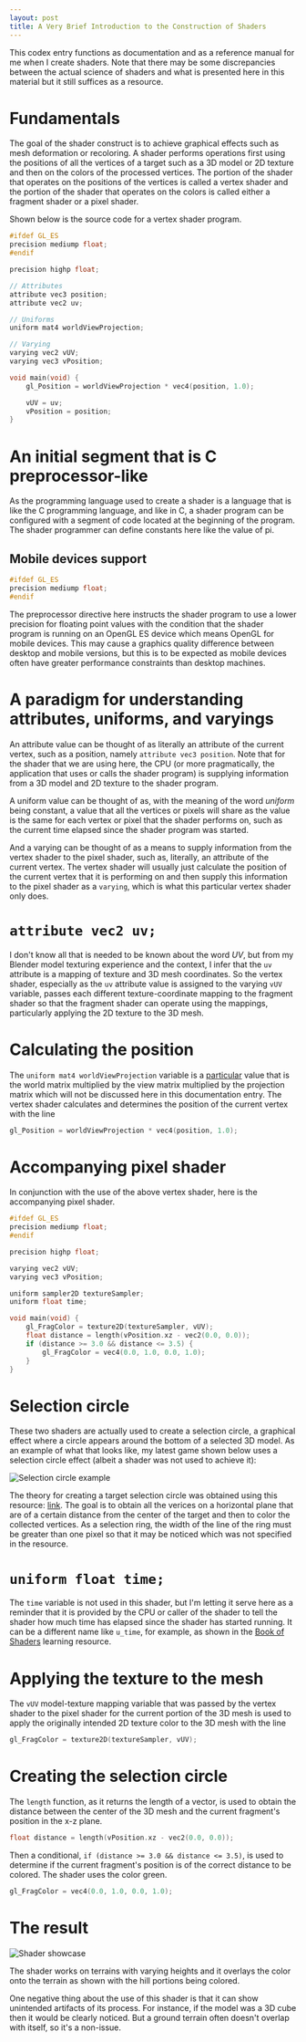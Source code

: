 ```yaml
---
layout: post
title: A Very Brief Introduction to the Construction of Shaders
---
```


This codex entry functions as documentation and as a reference manual for me when I create shaders. Note that there may be some discrepancies between the actual science of shaders and what is presented here in this material but it still suffices as a resource.

# Fundamentals

The goal of the shader construct is to achieve graphical effects such as mesh deformation or recoloring. A shader performs operations first using the positions of all the vertices of a target such as a 3D model or 2D texture and then on the colors of the processed vertices. The portion of the shader that operates on the positions of the vertices is called a vertex shader and the portion of the shader that operates on the colors is called either a fragment shader or a pixel shader.

Shown below is the source code for a vertex shader program.

```c
#ifdef GL_ES
precision mediump float;
#endif

precision highp float;

// Attributes
attribute vec3 position;
attribute vec2 uv;

// Uniforms
uniform mat4 worldViewProjection;

// Varying
varying vec2 vUV;
varying vec3 vPosition;

void main(void) {
    gl_Position = worldViewProjection * vec4(position, 1.0);

    vUV = uv;
    vPosition = position;
}
```

# An initial segment that is C preprocessor-like

As the programming language used to create a shader is a language that is like the C programming language, and like in C, a shader program can be configured with a segment of code located at the beginning of the program. The shader programmer can define constants here like the value of pi.

## Mobile devices support

```c
#ifdef GL_ES
precision mediump float;
#endif
```

The preprocessor directive here instructs the shader program to use a lower precision for floating point values with the condition that the shader program is running on an OpenGL ES device which means OpenGL for mobile devices. This may cause a graphics quality difference between desktop and mobile versions, but this is to be expected as mobile devices often have greater performance constraints than desktop machines.

# A paradigm for understanding attributes, uniforms, and varyings

An attribute value can be thought of as literally an attribute of the current vertex, such as a position, namely `attribute vec3 position`. Note that for the shader that we are using here, the CPU (or more pragmatically, the application that uses or calls the shader program) is supplying information from a 3D model and 2D texture to the shader program.

A uniform value can be thought of as, with the meaning of the word *uniform* being constant, a value that all the vertices or pixels will share as the value is the same for each vertex or pixel that the shader performs on, such as the current time elapsed since the shader program was started.

And a varying can be thought of as a means to supply information from the vertex shader to the pixel shader, such as, literally, an attribute of the current vertex. The vertex shader will usually just calculate the position of the current vertex that it is performing on and then supply this information to the pixel shader as a `varying`, which is what this particular vertex shader only does.

# `attribute vec2 uv;`

I don't know all that is needed to be known about the word *UV*, but from my Blender model texturing experience and the context, I infer that the `uv` attribute is a mapping of texture and 3D mesh coordinates. So the vertex shader, especially as the `uv` attribute value is assigned to the varying `vUV` variable, passes each different texture-coordinate mapping to the fragment shader so that the fragment shader can operate using the mappings, particularly applying the 2D texture to the 3D mesh.

# Calculating the position

The `uniform mat4 worldViewProjection` variable is a [particular](https://gamedevelopment.tutsplus.com/tutorials/building-shaders-with-babylonjs-and-webgl-theory-and-examples--cms-24146) value that is the world matrix multiplied by the view matrix multiplied by the projection matrix which will not be discussed here in this documentation entry. The vertex shader calculates and determines the position of the current vertex with the line

```c
gl_Position = worldViewProjection * vec4(position, 1.0);
```

# Accompanying pixel shader

In conjunction with the use of the above vertex shader, here is the accompanying pixel shader.

```c
#ifdef GL_ES
precision mediump float;
#endif

precision highp float;

varying vec2 vUV;
varying vec3 vPosition;

uniform sampler2D textureSampler;
uniform float time;

void main(void) {
    gl_FragColor = texture2D(textureSampler, vUV);
    float distance = length(vPosition.xz - vec2(0.0, 0.0));
    if (distance >= 3.0 && distance <= 3.5) {
        gl_FragColor = vec4(0.0, 1.0, 0.0, 1.0);
    }
}
```

# Selection circle

These two shaders are actually used to create a selection circle, a graphical effect where a circle appears around the bottom of a selected 3D model. As an example of what that looks like, my latest game shown below uses a selection circle effect (albeit a shader was not used to achieve it):

![Selection circle example](/assets/images/removed_bloom_and_fog.gif "An example of a selection circle")

The theory for creating a target selection circle was obtained using this resource: [link](https://gamedev.stackexchange.com/a/141846). The goal is to obtain all the verices on a horizontal plane that are of a certain distance from the center of the target and then to color the collected vertices. As a selection ring, the width of the line of the ring must be greater than one pixel so that it may be noticed which was not specified in the resource.

# `uniform float time;`

The `time` variable is not used in this shader, but I'm letting it serve here as a reminder that it is provided by the CPU or caller of the shader to tell the shader how much time has elapsed since the shader has started running. It can be a different name like `u_time`, for example, as shown in the [Book of Shaders](https://thebookofshaders.com/03/) learning resource.

# Applying the texture to the mesh

The `vUV` model-texture mapping variable that was passed by the vertex shader to the pixel shader for the current portion of the 3D mesh is used to apply the originally intended 2D texture color to the 3D mesh with the line

```c
gl_FragColor = texture2D(textureSampler, vUV);
```

# Creating the selection circle

The `length` function, as it returns the length of a vector, is used to obtain the distance between the center of the 3D mesh and the current fragment's position in the x-z plane.

```c
float distance = length(vPosition.xz - vec2(0.0, 0.0));
```

Then a conditional, `if (distance >= 3.0 && distance <= 3.5)`, is used to determine if the current fragment's position is of the correct distance to be colored. The shader uses the color green.

```c
gl_FragColor = vec4(0.0, 1.0, 0.0, 1.0);
```

# The result

![Shader showcase](/assets/images/selection_circle_shader.gif "Selection circle shader")

The shader works on terrains with varying heights and it overlays the color onto the terrain as shown with the hill portions being colored.

One negative thing about the use of this shader is that it can show unintended artifacts of its process. For instance, if the model was a 3D cube then it would be clearly noticed. But a ground terrain often doesn't overlap with itself, so it's a non-issue.